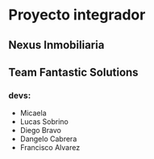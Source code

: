 
# Proyecto integrador
## Nexus Inmobiliaria
## Team Fantastic Solutions
### devs:
+ Micaela 
+ Lucas Sobrino
+ Diego Bravo
+ Dangelo Cabrera
+ Francisco Alvarez
